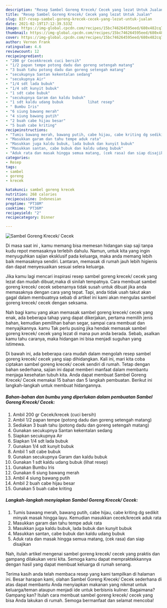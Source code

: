```yaml
---
description: "Resep Sambel Goreng Krecek/ Cecek yang lezat Untuk Jualan"
title: "Resep Sambel Goreng Krecek/ Cecek yang lezat Untuk Jualan"
slug: 837-resep-sambel-goreng-krecek-cecek-yang-lezat-untuk-jualan
date: 2021-02-19T17:12:39.533Z
image: https://img-global.cpcdn.com/recipes/15bc746264595eed/680x482cq70/sambel-goreng-krecek-cecek-foto-resep-utama.jpg
thumbnail: https://img-global.cpcdn.com/recipes/15bc746264595eed/680x482cq70/sambel-goreng-krecek-cecek-foto-resep-utama.jpg
cover: https://img-global.cpcdn.com/recipes/15bc746264595eed/680x482cq70/sambel-goreng-krecek-cecek-foto-resep-utama.jpg
author: Vernon Frank
ratingvalue: 4.6
reviewcount: 12
recipeingredient:
- "200 gr Cecekkrecek cuci bersih"
- "1/2 papan tempe potong dadu dan goreng setengah matang"
- "3 buah tahu potong dadu dan goreng setengah matang"
- "secukupnya Santan kekentalan sedang"
- "secukupnya Air"
- "1/4 sdt lada bubuk"
- "1/4 sdt kunyit bubuk"
- "1 sdt cabe bubuk"
- "secukupnya Garam dan kaldu bubuk"
- "1 sdt kaldu udang bubuk           lihat resep"
- " Bumbu Iris"
- "6 siung bawang merah"
- "4 siung bawang putih"
- "2 buah cabe hijau besar"
- "5 buah cabe kriting"
recipeinstructions:
- "Tumis bawang merah, bawang putih, cabe hijau, cabe kriting dg sedikit minyak masak hingga layu. Kemudian masukkan cecek/krecek aduk rata"
- "Masukkan garam dan tahu tempe aduk rata"
- "Masukkan juga kaldu bubuk, lada bubuk dan kunyit bubuk"
- "Masukkan santan, cabe bubuk dan kaldu udang bubuk"
- "Aduk rata dan masak hingga semua matang, (cek rasa) dan siap disajikan"
categories:
- Resep
tags:
- sambel
- goreng
- krecek

katakunci: sambel goreng krecek 
nutrition: 268 calories
recipecuisine: Indonesian
preptime: "PT38M"
cooktime: "PT36M"
recipeyield: "2"
recipecategory: Dinner

---
```



![Sambel Goreng Krecek/ Cecek](https://img-global.cpcdn.com/recipes/15bc746264595eed/680x482cq70/sambel-goreng-krecek-cecek-foto-resep-utama.jpg)

Di masa  saat ini , kamu memang bisa memesan hidangan siap saji tanpa kudu repot memasaknya terlebih dahulu. Namun, untuk kita yang ingin menyuguhkan sajian eksklusif pada keluarga, maka anda memang lebih baik memasaknya sendiri. Lantaran, memasak di rumah jauh lebih higienis dan dapat menyesuaikan sesuai selera keluarga.

Jika kamu lagi mencari inspirasi resep sambel goreng krecek/ cecek yang lezat dan mudah dibuat,maka di sinilah tempatnya. Cara membuat sambel goreng krecek/ cecek  sebenarnya tidak susah untuk dibuat jika anda memasaknya dengan cara yang tepat. Tapi, anda tidak usah takut akan gagal dalam membuatnya 
sebab di artikel ini kami akan mengulas sambel goreng krecek/ cecek dengan seksama.  



Nah bagi kamu yang akan memasak sambel goreng krecek/ cecek yang enak, ada beberapa tahap yang dapat dikerjakan, pertama memilih jenis bahan, kemudian pemilihan bahan segar, sampai cara membuat dan menyajikannya. kamu Tak perlu pusing jika hendak memasak sambel goreng krecek/ cecek yang lezat di mana pun anda berada. Sebab, asalkan kamu  tahu caranya, maka hidangan ini bisa menjadi suguhan yang istimewa.

Di bawah ini, ada beberapa cara mudah dalam mengolah resep sambel goreng krecek/ cecek yang siap dihidangkan. Kali ini, mari kita coba ciptakan sambel goreng krecek/ cecek sendiri di rumah. Tetap dengan bahan sederhana, sajian ini dapat memberi manfaat dalam membantu menjaga kesehatan tubuh kita. Anda dapat membuat Sambel Goreng Krecek/ Cecek memakai 15 bahan dan 5 langkah pembuatan. Berikut ini langkah-langkah untuk membuat hidangannya.

<!--inarticleads1-->

##### Bahan-bahan dan bumbu yang diperlukan dalam pembuatan Sambel Goreng Krecek/ Cecek:

1. Ambil 200 gr Cecek/krecek (cuci bersih)
1. Ambil 1/2 papan tempe (potong dadu dan goreng setengah matang)
1. Sediakan 3 buah tahu (potong dadu dan goreng setengah matang)
1. Gunakan secukupnya Santan kekentalan sedang
1. Siapkan secukupnya Air
1. Siapkan 1/4 sdt lada bubuk
1. Gunakan 1/4 sdt kunyit bubuk
1. Ambil 1 sdt cabe bubuk
1. Gunakan secukupnya Garam dan kaldu bubuk
1. Gunakan 1 sdt kaldu udang bubuk           (lihat resep)
1. Gunakan  Bumbu Iris
1. Gunakan 6 siung bawang merah
1. Ambil 4 siung bawang putih
1. Ambil 2 buah cabe hijau besar
1. Gunakan 5 buah cabe kriting




<!--inarticleads2-->

##### Langkah-langkah menyiapkan Sambel Goreng Krecek/ Cecek:

1. Tumis bawang merah, bawang putih, cabe hijau, cabe kriting dg sedikit minyak masak hingga layu. Kemudian masukkan cecek/krecek aduk rata
1. Masukkan garam dan tahu tempe aduk rata
1. Masukkan juga kaldu bubuk, lada bubuk dan kunyit bubuk
1. Masukkan santan, cabe bubuk dan kaldu udang bubuk
1. Aduk rata dan masak hingga semua matang, (cek rasa) dan siap disajikan




Nah, itulah artikel mengenai  sambel goreng krecek/ cecek  yang praktis dan gampang dilakukan versi kita. Semoga kamu dapat mempraktekkannya dengan hasil yang dapat membuat keluarga di rumah senang. 

Terima kasih anda telah membaca resep yang kami tampilkan di halaman ini. Besar harapan kami, olahan  Sambel Goreng Krecek/ Cecek sederhana di atas dapat membantu Anda menyiapkan makanan yang nikmat untuk keluarga/teman ataupun menjadi ide untuk berbisnis kuliner. Bagaimana? Gampang kan? Itulah cara membuat sambel goreng krecek/ cecek yang bisa Anda lakukan di rumah. Semoga bermanfaat dan selamat mencoba!

